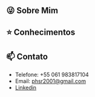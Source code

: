 ## :stuck_out_tongue_winking_eye: Sobre Mim 

## :star: Conhecimentos 

## :mailbox: Contato
- Telefone: +55 061 983817104
- Email: phsr2001@gmail.com
- [Linkedin](https://www.linkedin.com/in/ophsr/)
